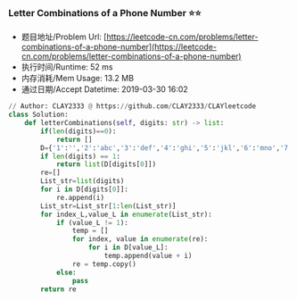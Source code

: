 
### Letter Combinations of a Phone Number :star::star:
- 题目地址/Problem Url: [https://leetcode-cn.com/problems/letter-combinations-of-a-phone-number](https://leetcode-cn.com/problems/letter-combinations-of-a-phone-number)
- 执行时间/Runtime: 52 ms 
- 内存消耗/Mem Usage: 13.2 MB
- 通过日期/Accept Datetime: 2019-03-30 16:02
```python
// Author: CLAY2333 @ https://github.com/CLAY2333/CLAYleetcode
class Solution:
    def letterCombinations(self, digits: str) -> list:
        if(len(digits)==0):
            return []
        D={'1':'','2':'abc','3':'def','4':'ghi','5':'jkl','6':'mno','7':'pqrs','8':'tuv','9':'wxyz'}
        if len(digits) == 1:
            return list(D[digits[0]])
        re=[]
        List_str=list(digits)
        for i in D[digits[0]]:
            re.append(i)
        List_str=List_str[1:len(List_str)]
        for index_L,value_L in enumerate(List_str):
            if (value_L != 1):
                temp = []
                for index, value in enumerate(re):
                    for i in D[value_L]:
                        temp.append(value + i)
                re = temp.copy()
            else:
                pass
        return re

```
